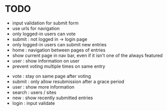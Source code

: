 # TODO

+ input validation for submit form
+ use urls for navigation
+ only logged-in users can vote
+ submit : not logged in -> login page
+ only logged-in users can submit new entries
+ home   : navigation between pages of entries
+ show current page in nav bar, even if it isn't one of the always featured
+ user   : show information on user
+ prevent voting multiple times on same entry

- vote   : stay on same page after voting
- submit : only allow resubmission after a grace period
- user   : show more information
- search : users / sites
- new    : show recently submitted entries
- login  : input validate

